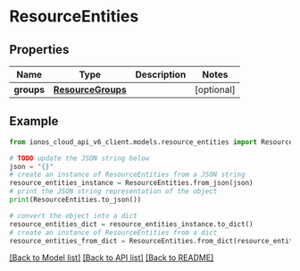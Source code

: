 # ResourceEntities


## Properties

Name | Type | Description | Notes
------------ | ------------- | ------------- | -------------
**groups** | [**ResourceGroups**](ResourceGroups.md) |  | [optional] 

## Example

```python
from ionos_cloud_api_v6_client.models.resource_entities import ResourceEntities

# TODO update the JSON string below
json = "{}"
# create an instance of ResourceEntities from a JSON string
resource_entities_instance = ResourceEntities.from_json(json)
# print the JSON string representation of the object
print(ResourceEntities.to_json())

# convert the object into a dict
resource_entities_dict = resource_entities_instance.to_dict()
# create an instance of ResourceEntities from a dict
resource_entities_from_dict = ResourceEntities.from_dict(resource_entities_dict)
```
[[Back to Model list]](../README.md#documentation-for-models) [[Back to API list]](../README.md#documentation-for-api-endpoints) [[Back to README]](../README.md)


